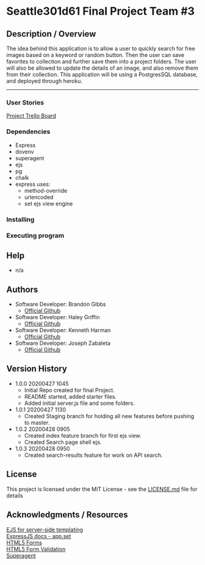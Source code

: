 # Seattle301d61 Final Project Team #3

## Description / Overview  
The idea behind this application is to allow a user to quickly search for free images based on a keyword or random button. Then the user can save favorites to collection and further save them into a project folders. The user will also be allowed to update the details of an image, and also remove them from their collection. This application will be using a PostgresSQL database, and deployed through heroku.

------------------------------------------------------
### User Stories  
[Project Trello Board](https://trello.com/b/ckRcE4T1/project-board)  

### Dependencies
* Express  
* dovenv  
* superagent  
* ejs  
* pg  
* chalk
* express uses:  
    - method-override  
    - urlencoded  
    - set ejs view engine  

### Installing


### Executing program


## Help
* n/a

## Authors
- Software Developer: Brandon Gibbs
    - [Official Github](https://github.com/lamsharkie)  
- Software Developer: Haley Griffin
    - [Official Github](https://github.com/h-griffin)  
- Software Developer: Kenneth Harman
    - [Official Github](https://github.com/kharman82)  
- Software Developer: Joseph Zabaleta
    - [Official Github](https://github.com/joseph-zabaleta)  

## Version History

* 1.0.0 20200427 1045  
    - Initial Repo created for final Project.  
    - README started, added starter files.  
    - Added initial server.js file and some folders.  
* 1.0.1 20200427 1130  
    - Created Staging branch for holding all new features before pushing to master.  
* 1.0.2 20200428 0905  
    - Created index feature branch for first ejs view.  
    - Created Search page shell ejs.  
* 1.0.3 20200428 0950  
    - Created search-results feature for work on API search.  
  

## License
This project is licensed under the MIT License - see the [LICENSE.md](LICENSE.md) file for details

## Acknowledgments / Resources  
[EJS for server-side templating](https://ejs.co/)  
[ExpressJS docs - app.set](https://expressjs.com/en/4x/api.html#app.set)  
[HTML5 Forms](https://developer.mozilla.org/en-US/docs/Web/HTML/Element/form)  
[HTML5 Form Validation](https://developer.mozilla.org/en-US/docs/Learn/Forms/Form_validation#Using_built-in_form_validation)  
[Superagent](https://visionmedia.github.io/superagent/)  

 